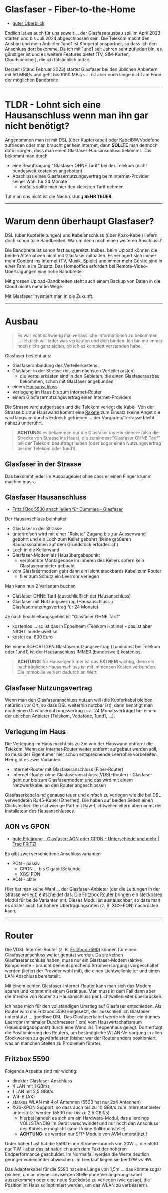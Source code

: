 # Glasfaser - Fiber-to-the-Home

* [guter Überblick](https://www.youtube.com/watch?v=RydpctjoNDo)

Endlich ist es auch für uns soweit ... der Glasfaserausbau soll im April 2023 starten und bis Juli 2024 abgeschlossen sein. Die Telekom macht den Ausbau und mein Anbieter 1und1 ist Kooperationspartner, so dass ich den Anschluss dort bekomme. Da ich mit 1und1 seit Jahren sehr zufieden bin, es günstiger ist und es weitere Features bietet (TV, SIM-Karten, Cloudspeicher), die ich tatsächlich nutze.

Derzeit (Stand Februar 2023) startet Glasfaser bei den üblichen Anbietern mit 50 MBit/s und geht bis 1000 MBit/s ... ist aber noch lange nicht am Ende der möglichen Bandbreite

---

# TLDR - Lohnt sich eine Hausanschluss wenn man ihn gar nicht benötigt?

Angenommen man ist mit DSL (über Kupferkabel) oder KabelBW/Vodefone zufrieden oder man braucht gar kein Internet, dann **SOLLTE** man dennoch dafür sorgen, dass man einen Glasfaser-Hausanschluss bekommt. Das bekommt man durch

* eine Beauftragung "Glasfaser OHNE Tarif" bei der Telekom (nicht bundesweit kostenlos angeboten)
* Abschluss eines Glasfasernutzungsvertrag beim Internet-Provider seiner Wahl für 24 Monate
  * notfalls sollte man hier den kleinsten Tarif nehmen

Tut man das nicht ist die Nachrüstung **SEHR TEUER**.

---

# Warum denn überhaupt Glasfaser?

DSL (über Kupferleitungen) und Kabelanschluss (über Koax-Kabel) liefern doch schon tolle Bandbreiten. Warum denn noch einen weiteren Anschluss?

Die Bandbreite ist schon fast ausgereitzt. Insbes. beim Upload können die beiden Alternativen nicht mit Glasfaser mithalten. Es verlagert sich immer mehr Content ins Internet (TV, Musik, Spiele) und immer mehr Geräte sind in einer Famile im Einsatz. Das Homeoffice erfordert bei Remote-Video-Übertragungen eine hohe Bandbreite.

Mit grossen Upload-Bandbreiten steht auch einem Backup von Daten in die Cloud nichts mehr im Wege.

Mit Glasfaser investiert man in die Zukunft.

---

# Ausbau

> Es war echt schwierig mal verlässliche Informationen zu bekommen ... letztlich will jeder was verkaufen und dich binden. Ich bin mir immer noch nicht ganz sicher, ob ich es komplett verstanden habe.

Glasfaser besteht aus:

* Glasfaseranbindung des Verteilerkastens
* Glasfaser in der Strasse (bis zum nächsten Verteilerkasten)
  * die Verteilerkästen sind in den Gebieten, die einen Glasfaserausbau bekommen, schon mit Glasfaser angebunden
* einem [Hausanschluss](https://www.youtube.com/watch?v=RydpctjoNDo)
* Verlegung im Haus bis zum Internet-Router
* einem Glasfasernutzungsvertrag einen Internet-Providers

Die Strasse wird aufgerissen und die Telekom verlegt die Kabel. Von der Strasse bis zur Hauswand kommt eine [Rakete](https://www.youtube.com/watch?v=2VyOgErAKj8) zum Einsatz (keine Angst die wird langsam durchs Erdreich getrieben ... der Vorgarten/Terrasse bleibt nahezu unberührt.

> **ACHTUNG:** es bekommen nur die Glasfaser ins Hausinnere (also die Strecke von Strasse ins Haus), die zumindest "Glasfaser OHNE Tarif" bei der Telekom beauftragt haben (oder sogar einen Nutzungsvertrag bei der Telekom oder 1und1).

## Glasfaser in der Strasse

Das bekommt jeder im Ausbaugebiet ohne dass er einen Finger krumm machen muss.

## Glasfaser Hausanschluss

* [Fritz ! Box 5530 anschließen für Dummies - Glasfaser](https://www.youtube.com/watch?v=dq4JmpQpF2k)

Der Hausanschluss beinhaltet

* Glasfaser in der Strasse
* unterirdisch wird mit einer "Rakete" Zugang bis zur Aussenwand gebohrt und ein Loch zum Keller gebohrt (keine größeren Baumassnahmen auf dem Grundstück erforderlich)
* Loch in die Kellerwand
* Glasfaser-Modem als Hausübergabepunkt
  * verplombte Montagedose im Inneren des Kellers sofern kein Glasfaseranbieter gebucht
* vom Glasfasermodem geht dann ein leicht steckbares Kabel zum Router
  * hier zum Schutz ein Leerrohr verlegen

Man kann nun 2 Varianten buchen

* Glasfaser OHNE Tarif (ausschließlich der Hausanschluss)
* Glasfaser mit Nutzungsvertrag (Hausanschluss + Glasfasernutzungsvertrag für 24 Monate)

Je nach Erschließungsgebiet ist "Glasfaser OHNE Tarif"

* kostenlos ... so ist das in Eppelheim (Telekom Hotline) - das ist aber NICHT bundesweit so
* kostet ca. 800 Euro

Bei einem SOFORTIGEN Glasfasernutzungsvertrag (zumindest bei Telekom oder 1und1) ist der Hausanschluss IMMER (bundesweit) kostenlos.

> **ACHTUNG:** für Hauseigentümer ist das **EXTREM** wichtig, denn ein nachträglicher Hausanschluss ist mit immensen Kosten verbunden. Die Immobilie verliert dadurch an Wert

## Glasfaser Nutzungsvertrag

Wenn man den Glasfaseranschluss nutzen will (die Kupferkabel bleiben natürlich vor Ort, so dass DSL weiterhin nutzbar ist), dann benötigt man noch einen Glasfasernutzungsvertrag (i. a. 24 Monatsverträge) bei einem der üblichen Anbieter (Telekom, Vodafone, 1und1, ...).

## Verlegung im Haus

Die Verlegung im Haus macht bis zu 3m von der Hauswand entfernt die Telekom. Wenn der Internet-Router weiter entfernt aufgebaut werden soll, so muss der Eigentümer hier schon entsprechende Leerrohre vorbereiten. Hier gibt es zwei Varianten

* Internet-Router mit Glasfaseranschluss (Fiber-Router)
* Internet-Router ohne Glasfaseranschluss (VDSL-Router) - Glasfaser geht nur bis zum Glasfasermodem und das wird mit einem Netzwerkkabel an den Router angeschlossen

Glasfaserkabel sind genauso teuer und einfach zu verlegen wie die bei DSL verwendeten RJ45-Kabel (Ethernet). Die haben auf beiden Seiten einen Clickstecker. Den schwierige Part mit Raw-Lichtwellenleitern übernimmt der Installateur des Hausanschlusses.

## AON vs GPON

* [gute Erklärung - Glasfaser: AON oder GPON - Unterschiede und mehr | Frag FRITZ!](https://www.youtube.com/watch?v=liCiyrF9Ghs)

Es gibt zwei verschiedene Anschlussvarianten

* PON - passiv
  * GPON ... bis Gigabit/Sekunde
  * XGS-PON
* AON - aktiv

Hier hat man keine Wahl ... der Glasfaser-Anbieter (der die Leitungen in der Strasse verlegt) entscheidet das. Die Fritzbox Router bringen ein steckbares Modul für beide Varianten mit. Dieses Modul ist austauschbar, so dass man es später auch für höhere Übertragungsraten (z. B. XGS-PON) nachrüsten kann.

---

# Router

Die VDSL Internet-Router (z. B. [Fritzbox 7590](heimnetzwerk.md)) können für einen Glasfaseranschluss weiter genutzt werden. Da sie keinen Glasfaseranschluss haben, muss nur ein Glasfaser-Modem (aktive Komponente - braucht dementsprechend Stromversorgung) vorgeschaltet werden (liefert der Provider wohl mit), die einen Lichtwellenleiter und einen LAN-Anschluss bereitstellt.

Mit einem echten Glasfaser-Internet-Router kann man sich das Modem sparen und kommt mit einem Gerät aus. Man muss in dem Fall dann aber die Strecke von Router zu Hausanschluss per Lichtwellenleiter überbrücken.

Ich habe mich für den vollständigen Umstieg auf Glasfaser entschieden. Als Router wird die Fritzbox 5590 eingesetzt, der ausschließlich Glasfaser unterstützt ... goodbye DSL. Das Glasfaserkabel werde ich über ein dünnes Leerrohr (minimaler Durchmesser 1 cm) vom Hauswirtschaftsraum (Hausübergabepunkt) durch eine Wand ins Treppenhaus gelegt. Dort erfolgt die Positionierung des Routers, um bestmögliche WLAN-Versorgung in allen Stockwerken zu gewährleisten (bisher war der Router anders positioniert, was an manchen Stellen zu Problemen führte).

## Fritzbox 5590

Folgende Aspekte sind mir wichtig:

* direkter Glasfaser-Anschluss
* 4 LAN mit 1 GBit/s
* 1 LAN mit 2,5 GBit/s
* Wifi 6 (AX)
* starkes WLAN mit 4x4 Antennen (5530 hat nur 2x4 Antennen)
* XGS-XPON Support, so dass auch bis zu 10 GBit/s zum Internetanbieter unterstützt werden (5530 nur bis zu 2,5 GBit/s)
  * hierbei handelt es sich um ein Hardware-Modul, das allerdings VOLLSTÄNDIG im Gerät verschwindet und nur noch den Anschluss des Kabels ermöglicht (somit keine Sollbruchstelle)
  * **ACHTUNG:** es werden nur SFP-Module von AVM unterstützt!!

Unter hoher Last hat die 5590 einen Stromverbrauch von 20W ... die 5530 nur 11W - aber das ist natürlich auch dem Fakt der höheren Endperformance geschuldet. Im Normalfall werden die Werte deutlich geringer voneinander abweichen. Im Leerlauf liegen sie bei 12W vs 9W.

Das Adapterkabel für die 5590 hat eine Länge von 1,5m ... das könnte sogar reichen, um an meiner anvisierten Stelle ohne Verlängerungskabel auszukommen oder eine neue Steckdose zu verlegen (wie gesagt, die Position im Haus solloptimiert werden, um das WLAN zu verbessern).
